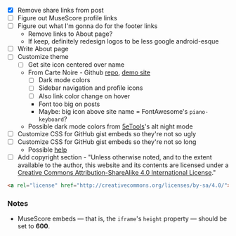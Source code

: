 - [x] Remove share links from post
- [ ] Figure out MuseScore profile links
- [ ] Figure out what I'm gonna do for the footer links
    - Remove links to About page?
    - If keep, definitely redesign logos to be less google android-esque
- [ ] Write About page
- [ ] Customize theme
    - [ ] Get site icon centered over name
    - From Carte Noire - Github [repo](https://github.com/jacobtomlinson/carte-noire), [demo site](http://carte-noire.jacobtomlinson.co.uk)
        - [ ] Dark mode colors
        - [ ] Sidebar navigation and profile icons
        - [ ] Also link color change on hover
        - Font too big on posts
        - Maybe: big icon above site name = FontAwesome's `piano-keyboard`?
    - Possible dark mode colors from [5eTools](https://5e.tools/index.html)'s alt night mode
- [ ] Customize CSS for GitHub gist embeds so they're not so ugly
- [ ] Customize CSS for GitHub gist embeds so they're not so long
    - Possible [help](https://betterstack.dev/blog/how-to-embed-a-github-gist-in-your-website/)
- [ ] Add copyright section - "Unless otherwise noted, and to the extent available to the author, this website and its contents are licensed under a <a rel="license" href="http://creativecommons.org/licenses/by-sa/4.0/">Creative Commons Attribution-ShareAlike 4.0 International License</a>."

```html
<a rel="license" href="http://creativecommons.org/licenses/by-sa/4.0/"><img alt="Creative Commons License" style="border-width:0" src="https://i.creativecommons.org/l/by-sa/4.0/88x31.png" /></a><br />This work is licensed under a <a rel="license" href="http://creativecommons.org/licenses/by-sa/4.0/">Creative Commons Attribution-ShareAlike 4.0 International License</a>.
```

### Notes
- MuseScore embeds &mdash; that is, the `iframe`'s `height` property &mdash; should be set to **600**.
